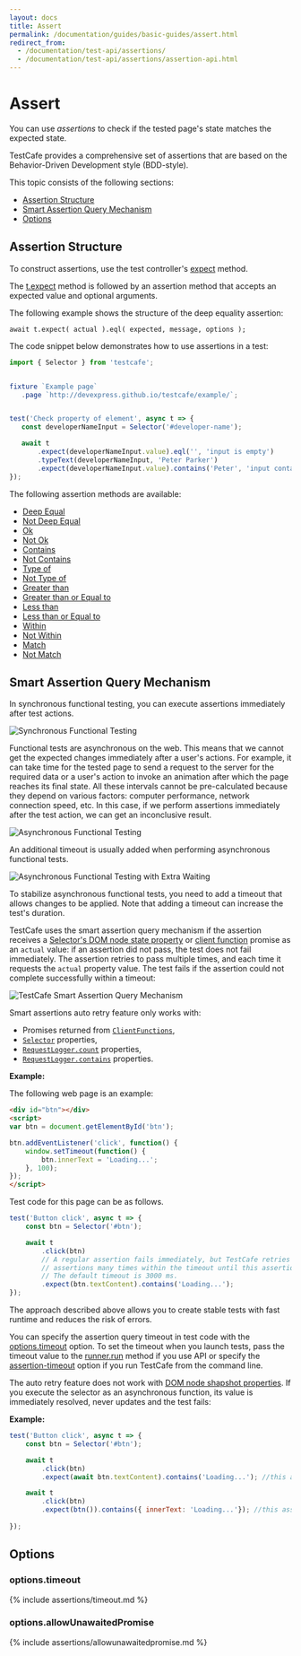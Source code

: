 ```yaml
---
layout: docs
title: Assert
permalink: /documentation/guides/basic-guides/assert.html
redirect_from:
  - /documentation/test-api/assertions/
  - /documentation/test-api/assertions/assertion-api.html
---
```

# Assert

You can use *assertions* to check if the tested page's state matches the expected state.

TestCafe provides a comprehensive set of assertions that are based on the Behavior-Driven Development style (BDD-style).

This topic consists of the following sections:

* [Assertion Structure](#assertion-structure)
* [Smart Assertion Query Mechanism](#smart-assertion-query-mechanism)
* [Options](#options)

## Assertion Structure

To construct assertions, use the test controller's [expect](../../reference/test-api/testcontroller/expect/README.md) method.

The [t.expect](../../reference/test-api/testcontroller/expect/README.md) method is followed by an assertion method that accepts an expected value
and optional arguments.

The following example shows the structure of the deep equality assertion:

```text
await t.expect( actual ).eql( expected, message, options );
```

The code snippet below demonstrates how to use assertions in a test:

```js
import { Selector } from 'testcafe';


fixture `Example page`
   .page `http://devexpress.github.io/testcafe/example/`;


test('Check property of element', async t => {
   const developerNameInput = Selector('#developer-name');

   await t
       .expect(developerNameInput.value).eql('', 'input is empty')
       .typeText(developerNameInput, 'Peter Parker')
       .expect(developerNameInput.value).contains('Peter', 'input contains text "Peter"');
});
```

The following assertion methods are available:

* [Deep Equal](../../reference/test-api/testcontroller/expect/eql.md)
* [Not Deep Equal](../../reference/test-api/testcontroller/expect/noteql.md)
* [Ok](../../reference/test-api/testcontroller/expect/ok.md)
* [Not Ok](../../reference/test-api/testcontroller/expect/notok.md)
* [Contains](../../reference/test-api/testcontroller/expect/contains.md)
* [Not Contains](../../reference/test-api/testcontroller/expect/notcontains.md)
* [Type of](../../reference/test-api/testcontroller/expect/typeof.md)
* [Not Type of](../../reference/test-api/testcontroller/expect/nottypeof.md)
* [Greater than](../../reference/test-api/testcontroller/expect/gt.md)
* [Greater than or Equal to](../../reference/test-api/testcontroller/expect/gte.md)
* [Less than](../../reference/test-api/testcontroller/expect/lt.md)
* [Less than or Equal to](../../reference/test-api/testcontroller/expect/lte.md)
* [Within](../../reference/test-api/testcontroller/expect/within.md)
* [Not Within](../../reference/test-api/testcontroller/expect/notwithin.md)
* [Match](../../reference/test-api/testcontroller/expect/match.md)
* [Not Match](../../reference/test-api/testcontroller/expect/notmatch.md)

## Smart Assertion Query Mechanism

In synchronous functional testing, you can execute assertions immediately after test actions.

![Synchronous Functional Testing](../../../images/assertions/synchronous-testing.png)

Functional tests are asynchronous on the web. This means that we cannot get the expected changes immediately after a user's actions.
For example, it can take time for the tested page to send a request to the server for the required data or a user's action to invoke an animation after which the page reaches its final state.
All these intervals cannot be pre-calculated because they depend on various factors: computer performance,
network connection speed, etc. In this case, if we perform assertions immediately after the test action, we can get an inconclusive result.

![Asynchronous Functional Testing](../../../images/assertions/asynchronous-testing.png)

An additional timeout is usually added when performing asynchronous functional tests.

![Asynchronous Functional Testing with Extra Waiting](../../../images/assertions/extra-waiting.png)

To stabilize asynchronous functional tests, you need to add a timeout that allows changes to be applied.
Note that adding a timeout can increase the test's duration.

TestCafe uses the smart assertion query mechanism if the assertion receives a [Selector's DOM node state property](select-page-elements.md#define-assertion-actual-value)
or [client function](obtain-client-side-info.md) promise
as an `actual` value:
if an assertion did not pass, the test does not fail immediately. The assertion retries to pass multiple times, and
each time it requests the `actual` property value. The test fails if the assertion could not complete successfully
within a timeout:

![TestCafe Smart Assertion Query Mechanism](../../../images/assertions/query-mechanism.png)

Smart assertions auto retry feature only works with:

* Promises returned from [`ClientFunctions`](../../reference/test-api/clientfunction/README.md), 
* [`Selector`](../../reference/test-api/selector/README.md) properties,
* [`RequestLogger.count`](../../reference/test-api/requestlogger/count.md) properties,
* [`RequestLogger.contains`](../../reference/test-api/requestlogger/contains.md) properties.

**Example:**

The following web page is an example:

```html
<div id="btn"></div>
<script>
var btn = document.getElementById('btn');

btn.addEventListener('click', function() {
    window.setTimeout(function() {
        btn.innerText = 'Loading...';
    }, 100);
});
</script>
```

Test code for this page can be as follows.

```js
test('Button click', async t => {
    const btn = Selector('#btn');

    await t
        .click(btn)
        // A regular assertion fails immediately, but TestCafe retries to run DOM state
        // assertions many times within the timeout until this assertion passes successfully.
        // The default timeout is 3000 ms.
        .expect(btn.textContent).contains('Loading...');
});
```

The approach described above allows you to create stable tests with fast runtime and reduces the risk of errors.

You can specify the assertion query timeout in test code with the [options.timeout](#options) option.
To set the timeout when you launch tests, pass the timeout value to the [runner.run](../../reference/testcafe-api/runner/run.md)
method if you use API or specify the [assertion-timeout](../../reference/command-line-interface.md#--assertion-timeout-ms) option
if you run TestCafe from the command line.

The auto retry feature does not work with [DOM node shapshot properties](./select-page-elements.md#dom-node-snapshot). If you execute the selector as an asynchronous function, its value is immediately resolved, never updates and the test fails:

**Example:**

```js
test('Button click', async t => {
    const btn = Selector('#btn');

    await t
        .click(btn)
        .expect(await btn.textContent).contains('Loading...'); //this assertion fails because selector value never updates according to page behavior

    await t
        .click(btn)
        .expect(btn()).contains({ innerText: 'Loading...'}); //this assertion fails because selector value never updates according to page behavior
        
});
```

## Options

### options.timeout

{% include assertions/timeout.md %}

### options.allowUnawaitedPromise

{% include assertions/allowunawaitedpromise.md %}
